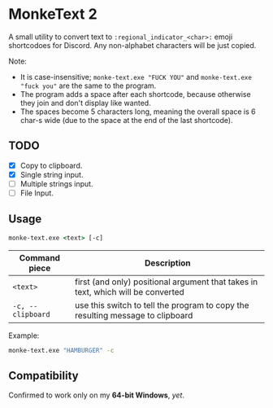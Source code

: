 # MonkeText 2

A small utility to convert text to `:regional_indicator_<char>:` emoji shortcodoes for Discord. Any non-alphabet characters will be just copied.

Note:
- It is case-insensitive; `monke-text.exe "FUCK YOU"` and `monke-text.exe "fuck you"` are the same to the program.
- The program adds a space after each shortcode, because otherwise they join and don't display like wanted.
- The spaces become 5 characters long, meaning the overall space is 6 char-s wide (due to the space at the end of the last shortcode).

## TODO
- [x] Copy to clipboard.
- [x] Single string input.
- [ ] Multiple strings input.
- [ ] File Input.

## Usage
```bat
monke-text.exe <text> [-c]
```

| Command piece     | Description                                                                      |
|-------------------|----------------------------------------------------------------------------------|
| `<text>`          | first (and only) positional argument that takes in text, which will be converted |
| `-c, --clipboard` | use this switch to tell the program to copy the resulting message to clipboard   |

Example:
```bat
monke-text.exe "HAMBURGER" -c
```

## Compatibility

Confirmed to work only on my **64-bit Windows**, *yet*.
